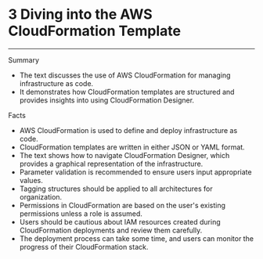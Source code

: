 # 3 Diving into the AWS CloudFormation Template



---

Summary

- The text discusses the use of AWS CloudFormation for managing infrastructure as code.
- It demonstrates how CloudFormation templates are structured and provides insights into using CloudFormation Designer.

Facts

- AWS CloudFormation is used to define and deploy infrastructure as code.
- CloudFormation templates are written in either JSON or YAML format.
- The text shows how to navigate CloudFormation Designer, which provides a graphical representation of the infrastructure.
- Parameter validation is recommended to ensure users input appropriate values.
- Tagging structures should be applied to all architectures for organization.
- Permissions in CloudFormation are based on the user's existing permissions unless a role is assumed.
- Users should be cautious about IAM resources created during CloudFormation deployments and review them carefully.
- The deployment process can take some time, and users can monitor the progress of their CloudFormation stack.
